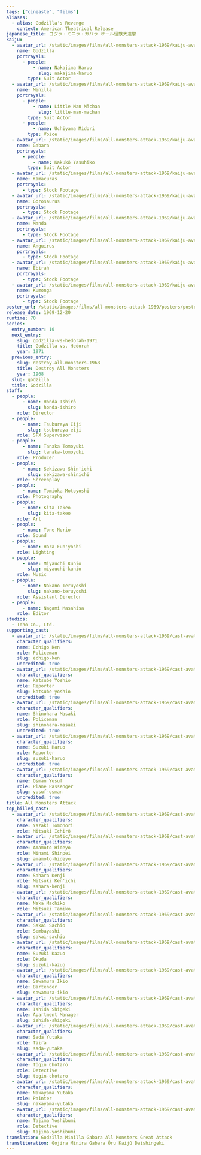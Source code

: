 ```yaml
---
tags: ["cineaste", "films"]
aliases:
  - alias: Godzilla's Revenge
    context: American Theatrical Release
japanese_title: ゴジラ・ミニラ・ガバラ オール怪獣大進撃
kaiju:
  - avatar_url: /static/images/films/all-monsters-attack-1969/kaiju-avatars/haruo-nakajima-0.webp
    name: Godzilla
    portrayals:
      - people:
          - name: Nakajima Haruo
            slug: nakajima-haruo
        type: Suit Actor
  - avatar_url: /static/images/films/all-monsters-attack-1969/kaiju-avatars/little-man-machan-0.webp
    name: Minilla
    portrayals:
      - people:
          - name: Little Man Mâchan
            slug: little-man-machan
        type: Suit Actor
      - people:
          - name: Uchiyama Midori
        type: Voice
  - avatar_url: /static/images/films/all-monsters-attack-1969/kaiju-avatars/yasuhiko-aikawa-0.webp
    name: Gabara
    portrayals:
      - people:
          - name: Kakukô Yasuhiko
        type: Suit Actor
  - avatar_url: /static/images/films/all-monsters-attack-1969/kaiju-avatars/kamacuras.webp
    name: Kamacuras
    portrayals:
      - type: Stock Footage
  - avatar_url: /static/images/films/all-monsters-attack-1969/kaiju-avatars/gorosaurus.webp
    name: Gorosaurus
    portrayals:
      - type: Stock Footage
  - avatar_url: /static/images/films/all-monsters-attack-1969/kaiju-avatars/manda.webp
    name: Manda
    portrayals:
      - type: Stock Footage
  - avatar_url: /static/images/films/all-monsters-attack-1969/kaiju-avatars/anguirus.webp
    name: Anguirus
    portrayals:
      - type: Stock Footage
  - avatar_url: /static/images/films/all-monsters-attack-1969/kaiju-avatars/ebirah.webp
    name: Ebirah
    portrayals:
      - type: Stock Footage
  - avatar_url: /static/images/films/all-monsters-attack-1969/kaiju-avatars/kumonga.webp
    name: Kumonga
    portrayals:
      - type: Stock Footage
poster_url: /static/images/films/all-monsters-attack-1969/posters/poster.webp
release_date: 1969-12-20
runtime: 70
series:
  entry_number: 10
  next_entry:
    slug: godzilla-vs-hedorah-1971
    title: Godzilla vs. Hedorah
    year: 1971
  previous_entry:
    slug: destroy-all-monsters-1968
    title: Destroy All Monsters
    year: 1968
  slug: godzilla
  title: Godzilla
staff:
  - people:
      - name: Honda Ishirô
        slug: honda-ishiro
    role: Director
  - people:
      - name: Tsuburaya Eiji
        slug: tsuburaya-eiji
    role: SFX Supervisor
  - people:
      - name: Tanaka Tomoyuki
        slug: tanaka-tomoyuki
    role: Producer
  - people:
      - name: Sekizawa Shin'ichi
        slug: sekizawa-shinichi
    role: Screenplay
  - people:
      - name: Tomioka Motoyoshi
    role: Photography
  - people:
      - name: Kita Takeo
        slug: kita-takeo
    role: Art
  - people:
      - name: Tone Norio
    role: Sound
  - people:
      - name: Hara Fun'yoshi
    role: Lighting
  - people:
      - name: Miyauchi Kunio
        slug: miyauchi-kunio
    role: Music
  - people:
      - name: Nakano Teruyoshi
        slug: nakano-teruyoshi
    role: Assistant Director
  - people:
      - name: Nagami Masahisa
    role: Editor
studios:
  - Toho Co., Ltd.
supporting_cast:
  - avatar_url: /static/images/films/all-monsters-attack-1969/cast-avatars/ken-echigo-0.webp
    character_qualifiers:
    name: Echigo Ken
    role: Policeman
    slug: echigo-ken
    uncredited: true
  - avatar_url: /static/images/films/all-monsters-attack-1969/cast-avatars/yoshio-katsube-0.webp
    character_qualifiers:
    name: Katsube Yoshio
    role: Reporter
    slug: katsube-yoshio
    uncredited: true
  - avatar_url: /static/images/films/all-monsters-attack-1969/cast-avatars/masaki-shinohara-0.webp
    character_qualifiers:
    name: Shinohara Masaki
    role: Policeman
    slug: shinohara-masaki
    uncredited: true
  - avatar_url: /static/images/films/all-monsters-attack-1969/cast-avatars/haruo-suzuki-0.webp
    character_qualifiers:
    name: Suzuki Haruo
    role: Reporter
    slug: suzuki-haruo
    uncredited: true
  - avatar_url: /static/images/films/all-monsters-attack-1969/cast-avatars/osman-yusef-0.webp
    character_qualifiers:
    name: Osman Yusuf
    role: Plane Passenger
    slug: yusuf-osman
    uncredited: true
title: All Monsters Attack
top_billed_cast:
  - avatar_url: /static/images/films/all-monsters-attack-1969/cast-avatars/tomonori-yazaki-0.webp
    character_qualifiers:
    name: Yazaki Tomonori
    role: Mitsuki Ichirô
  - avatar_url: /static/images/films/all-monsters-attack-1969/cast-avatars/hideyo-amamoto-0.webp
    character_qualifiers:
    name: Amamoto Hideyo
    role: Minami Shinpei
    slug: amamoto-hideyo
  - avatar_url: /static/images/films/all-monsters-attack-1969/cast-avatars/kenji-sahara-0.webp
    character_qualifiers:
    name: Sahara Kenji
    role: Mitsuki Ken'ichi
    slug: sahara-kenji
  - avatar_url: /static/images/films/all-monsters-attack-1969/cast-avatars/machiko-naka-0.webp
    character_qualifiers:
    name: Naka Machiko
    role: Mitsuki Tamiko
  - avatar_url: /static/images/films/all-monsters-attack-1969/cast-avatars/sachio-sakai-0.webp
    character_qualifiers:
    name: Sakai Sachio
    role: Sembayashi
    slug: sakai-sachio
  - avatar_url: /static/images/films/all-monsters-attack-1969/cast-avatars/kazuo-suzuki-0.webp
    character_qualifiers:
    name: Suzuki Kazuo
    role: Okuda
    slug: suzuki-kazuo
  - avatar_url: /static/images/films/all-monsters-attack-1969/cast-avatars/ikio-sawamura-0.webp
    character_qualifiers:
    name: Sawamura Ikio
    role: Bartender
    slug: sawamura-ikio
  - avatar_url: /static/images/films/all-monsters-attack-1969/cast-avatars/shigeki-ishida-0.webp
    character_qualifiers:
    name: Ishida Shigeki
    role: Apartment Manager
    slug: ishida-shigeki
  - avatar_url: /static/images/films/all-monsters-attack-1969/cast-avatars/yutaka-sada-0.webp
    character_qualifiers:
    name: Sada Yutaka
    role: Taira
    slug: sada-yutaka
  - avatar_url: /static/images/films/all-monsters-attack-1969/cast-avatars/chotaro-togin-0.webp
    character_qualifiers:
    name: Tôgin Chôtarô
    role: Detective
    slug: togin-chotaro
  - avatar_url: /static/images/films/all-monsters-attack-1969/cast-avatars/yutaka-nakayama-0.webp
    character_qualifiers:
    name: Nakayama Yutaka
    role: Painter
    slug: nakayama-yutaka
  - avatar_url: /static/images/films/all-monsters-attack-1969/cast-avatars/yoshibumi-tajima-0.webp
    character_qualifiers:
    name: Tajima Yoshibumi
    role: Detective
    slug: tajima-yoshibumi
translation: Godzilla Minilla Gabara All Monsters Great Attack
transliteration: Gojira Minira Gabara Ôru Kaijû Daishingeki
---
```


